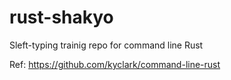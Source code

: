 # rust-shakyo
Sleft-typing trainig repo for command line Rust

Ref: https://github.com/kyclark/command-line-rust
